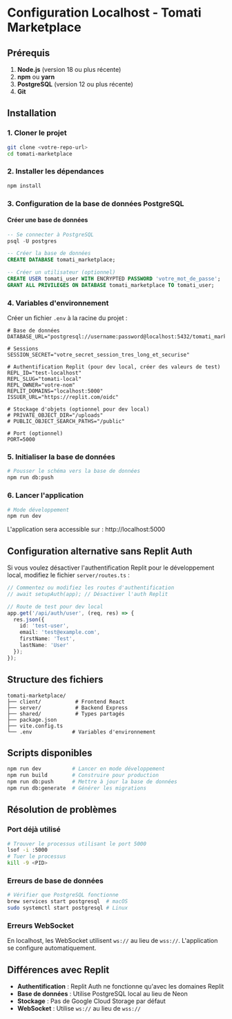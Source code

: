 # Configuration Localhost - Tomati Marketplace

## Prérequis

1. **Node.js** (version 18 ou plus récente)
2. **npm** ou **yarn**
3. **PostgreSQL** (version 12 ou plus récente)
4. **Git**

## Installation

### 1. Cloner le projet
```bash
git clone <votre-repo-url>
cd tomati-marketplace
```

### 2. Installer les dépendances
```bash
npm install
```

### 3. Configuration de la base de données PostgreSQL

#### Créer une base de données
```sql
-- Se connecter à PostgreSQL
psql -U postgres

-- Créer la base de données
CREATE DATABASE tomati_marketplace;

-- Créer un utilisateur (optionnel)
CREATE USER tomati_user WITH ENCRYPTED PASSWORD 'votre_mot_de_passe';
GRANT ALL PRIVILEGES ON DATABASE tomati_marketplace TO tomati_user;
```

### 4. Variables d'environnement

Créer un fichier `.env` à la racine du projet :

```env
# Base de données
DATABASE_URL="postgresql://username:password@localhost:5432/tomati_marketplace"

# Sessions
SESSION_SECRET="votre_secret_session_tres_long_et_securise"

# Authentification Replit (pour dev local, créer des valeurs de test)
REPL_ID="test-localhost"
REPL_SLUG="tomati-local"
REPL_OWNER="votre-nom"
REPLIT_DOMAINS="localhost:5000"
ISSUER_URL="https://replit.com/oidc"

# Stockage d'objets (optionnel pour dev local)
# PRIVATE_OBJECT_DIR="/uploads"
# PUBLIC_OBJECT_SEARCH_PATHS="/public"

# Port (optionnel)
PORT=5000
```

### 5. Initialiser la base de données

```bash
# Pousser le schéma vers la base de données
npm run db:push
```

### 6. Lancer l'application

```bash
# Mode développement
npm run dev
```

L'application sera accessible sur : http://localhost:5000

## Configuration alternative sans Replit Auth

Si vous voulez désactiver l'authentification Replit pour le développement local, modifiez le fichier `server/routes.ts` :

```typescript
// Commentez ou modifiez les routes d'authentification
// await setupAuth(app); // Désactiver l'auth Replit

// Route de test pour dev local
app.get('/api/auth/user', (req, res) => {
  res.json({
    id: 'test-user',
    email: 'test@example.com',
    firstName: 'Test',
    lastName: 'User'
  });
});
```

## Structure des fichiers

```
tomati-marketplace/
├── client/           # Frontend React
├── server/           # Backend Express
├── shared/           # Types partagés
├── package.json
├── vite.config.ts
└── .env             # Variables d'environnement
```

## Scripts disponibles

```bash
npm run dev          # Lancer en mode développement
npm run build        # Construire pour production
npm run db:push      # Mettre à jour la base de données
npm run db:generate  # Générer les migrations
```

## Résolution de problèmes

### Port déjà utilisé
```bash
# Trouver le processus utilisant le port 5000
lsof -i :5000
# Tuer le processus
kill -9 <PID>
```

### Erreurs de base de données
```bash
# Vérifier que PostgreSQL fonctionne
brew services start postgresql  # macOS
sudo systemctl start postgresql # Linux
```

### Erreurs WebSocket
En localhost, les WebSocket utilisent `ws://` au lieu de `wss://`. L'application se configure automatiquement.

## Différences avec Replit

- **Authentification** : Replit Auth ne fonctionne qu'avec les domaines Replit
- **Base de données** : Utilise PostgreSQL local au lieu de Neon
- **Stockage** : Pas de Google Cloud Storage par défaut
- **WebSocket** : Utilise `ws://` au lieu de `wss://`